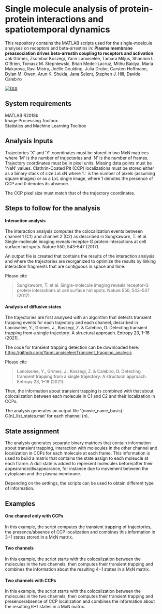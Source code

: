 # Single molecule analysis of protein-protein interactions and spatiotemporal dynamics
This repository contains the MATLAB scripts used for the single-moelcule analyses on receptors and beta-arrestins in:
**Plasma membrane preassociation drives beta-arrestin coupling to receptors and activation**  
Jak Grimes, Zsombor Koszegi, Yann Lanoiselée, Tamara Miljus, Shannon L. O’Brien, Tomasz M. Stepniewski, Brian Medel-Lacruz, Mithu Baidya, Maria Makarova, Ravi Mistry, Joëlle Goulding, Julia Drube, Carsten Hoffmann, Dylan M. Owen, Arun K. Shukla, Jana Selent, Stephen J. Hill, Davide Calebiro  


[![DOI](https://zenodo.org/badge/570954506.svg)](https://zenodo.org/badge/latestdoi/570954506)

## System requirements
MATLAB R2018b  
Image Processing Toolbox  
Statistics and Machine Learning Toolbox

## Analysis Inputs
Trajectories 'X' and 'Y' coordinates must be stored in two MxN matrices where 'M' is the number of trajectories and 'N' is the number of frames. Trajectory coordinates must be in pixel units. Missing data points must be 'NaN' values.
Clathrin-Coated Pit (CCP) localizations must be stored either as a binary stack of size LxLxN where 'L' is the number of pixels (assuming square images) or as a LxL single image, where 1 denotes the presence of CCP and 0 denotes its absence.

The CCP pixel size must match that of the trajectory coordinates.

## Steps to follow for the analysis

#### Interaction analysis
The interaction analysis computes the colocalization events between channel 1 (C1)  and channel 2 (C2) as described in Sungkaworn, T. et al. Single-molecule imaging reveals receptor-G protein interactions at cell surface hot spots. Nature 550, 543–547 (2017).

An output file is created that contains the results of the interaction analysis and where the trajectories are reorganized to optimize the results by linking interaction fragments that are contiguous in space and time. 

Please cite 
>Sungkaworn, T. et al. Single-molecule imaging reveals receptor-G protein interactions at cell surface hot spots. Nature 550, 543–547 (2017).

#### Analysis of diffusive states
The trajectories are first analysed with an algorithm that detects transient trapping events for each trajectory and each channel, described in Lanoiselée, Y., Grimes, J., Koszegi, Z. & Calebiro, D. Detecting transient trapping from a single trajectory: A structural approach. Entropy 23, 1–16 (2021). 

The code for transient trapping detection can be downloaded here: 
https://github.com/YannLanoiselee/Transient_trapping_analysis

Please cite 
>Lanoiselée, Y., Grimes, J., Koszegi, Z. & Calebiro, D. Detecting transient trapping from a single trajectory: A structural approach. Entropy 23, 1–16 (2021).

Then, the information about transient trapping is combined with that about colocalization between each molecule in C1 and C2 and their localization in CCPs.

The analysis generates an output file ‘{movie_name_basis}-C{n}_list_states.mat’ for each channel {n}.

## State assignment 
The analysis generates separate binary matrices that contain information about transient trapping, interaction with molecules in the other channel and localization in CCPs for each molecule at each frame. This information is used to build a matrix that contains the state assign to each moleucle at each frame. A dull state is added to represent molecules before/after their appearance/disappearance, for instance due to movement between the cytoplasm and the plasma membrane. 

Depending on the settings, the scripts can be used to obtain different type of information.

## Examples

#### One channel only with CCPs
In this example, the script computes the transient trapping of trajectories, the presence/absence of CCP localization and combines this information in 3+1 states stored in a MxN matrix. 

#### Two channels

In this example, the script starts with the colocalization between the molecules in the two channels, then computes their transient trapping and combines the information about the resulting 4+1 states in a MxN matrix. 

#### Two channels with CCPs

In this example, the script starts with the colocalization between the molecules in the two channels, then computes their transient trapping and presence/absence of CCP localization and combines the information about the resulting 6+1 states in a MxN matrix. 
